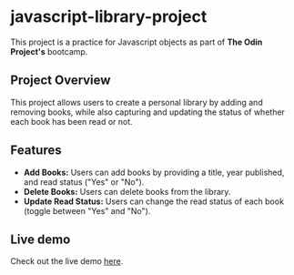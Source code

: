 # javascript-library-project
This project is a practice for Javascript objects as part of <strong>The Odin Project's</strong> bootcamp.


## Project Overview
This project allows users to create a personal library by adding and removing books, while also capturing and updating the status of whether each book has been read or not.


## Features
<ul>
    <li><strong>Add Books:</strong> Users can add books by providing a title, year published, and read status ("Yes" or "No").</li>
    <li><strong>Delete Books:</strong> Users can delete books from the library.</li>
    <li><strong>Update Read Status:</strong> Users can change the read status of each book (toggle between "Yes" and "No").</li>
</ul>


## Live demo
Check out the live demo <a href="https://sleepyjimmy.github.io/javascript-library-project/">here</a>.